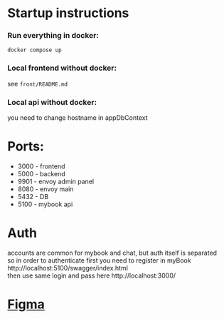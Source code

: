 # Startup instructions

### Run everything in docker:  
`docker compose up`

### Local frontend without docker:  
see `front/README.md`

### Local api without docker:  
you need to change hostname in appDbContext

# Ports:

* 3000 - frontend
* 5000 - backend
* 9901 - envoy admin panel
* 8080 - envoy main
* 5432 - DB
* 5100 - mybook api



# Auth

accounts are common for mybook and chat, but auth itself is separated  
so in order to authenticate first you need to register in myBook http://localhost:5100/swagger/index.html  
then use same login and pass here http://localhost:3000/



# [Figma](https://www.figma.com/file/Jj5nXUF5uwNzeBW6aiURVK/chat-grpc?node-id=0%3A1&t=35oIPGSwOlcMAtdp-1)
